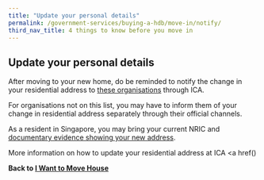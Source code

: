 ```yaml
---
title: "Update your personal details"
permalink: /government-services/buying-a-hdb/move-in/notify/
third_nav_title: 4 things to know before you move in 
---
```


## Update your personal details

After moving to your new home, do be reminded to notify the change in your residential address to <a href="https://www.ica.gov.sg/docs/default-source/ica/files/sharing-of-address-updates-with-public-agencies-(oscars).pdf" target="_blank">these organisations</a> through ICA.

For organisations not on this list, you may have to inform them of your change in residential address separately through their official channels.

As a resident in Singapore, you may bring your current NRIC and <a href="https://www.ica.gov.sg/documents/ic/update_residential_address" target="_blank">documentary evidence showing your new address</a>.

More information on how to update your residential address at ICA <a href()


**Back to [I Want to Move House](/government-services/move-house/overview/)**
